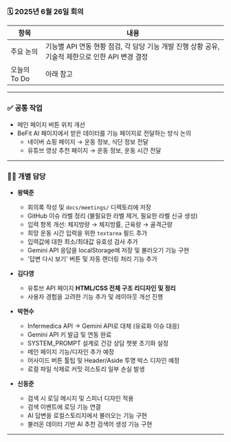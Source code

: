 ### 🗓️ 2025년 6월 26일 회의

| 항목            | 내용                                                                                   |
|-----------------|------------------------------------------------------------------------------------------|
| 주요 논의       | 기능별 API 연동 현황 점검, 각 담당 기능 개발 진행 상황 공유, 기술적 제한으로 인한 API 변경 결정 |
| 오늘의 To Do    | 아래 참고                                                                               |

---

### ✅ 공통 작업

- 메인 페이지 버튼 위치 개선
- BeFit AI 페이지에서 받은 데이터를 기능 페이지로 전달하는 방식 논의
  - 네이버 쇼핑 페이지 → 운동 정보, 식단 정보 전달
  - 유튜브 영상 추천 페이지 → 운동 정보, 운동 시간 전달

---

### 🧑‍💻 개별 담당

- **왕택준**
  - 회의록 작성 및 `docs/meetings/` 디렉토리에 저장
  - GitHub 이슈 라벨 정리 (불필요한 라벨 제거, 필요한 라벨 신규 생성)
  - 입력 항목 개선: 체지방량 → 체지방률, 근육량 → 골격근량
  - 희망 운동 시간 입력을 위한 `textarea` 필드 추가
  - 입력값에 대한 최소/최대값 유효성 검사 추가
  - Gemini API 응답을 localStorage에 저장 및 불러오기 기능 구현
  - '답변 다시 보기' 버튼 및 자동 렌더링 처리 기능 추가

- **김다영**
  - 유튜브 API 페이지 **HTML/CSS 전체 구조 리디자인 및 정리**
  - 사용자 경험을 고려한 기능 추가 및 레이아웃 개선 진행

- **박현수**
  - Infermedica API → Gemini API로 대체 (유료화 이슈 대응)
  - Gemini API 키 발급 및 연동 완료
  - SYSTEM_PROMPT 설계로 건강 상담 챗봇 초기화 설정
  - 메인 페이지 기능/디자인 추가 예정
  - 어사이드 버튼 툴팁 및 Header/Aside 투명 박스 디자인 예정
  - 로컬 파일 삭제로 커밋 히스토리 일부 손실 발생

- **신동준**
  - 검색 시 로딩 메시지 및 스피너 디자인 적용
  - 검색 이벤트에 로딩 기능 연결
  - AI 답변을 로컬스토리지에서 불러오는 기능 구현
  - 불러온 데이터 기반 AI 추천 검색어 생성 기능 구현

---
